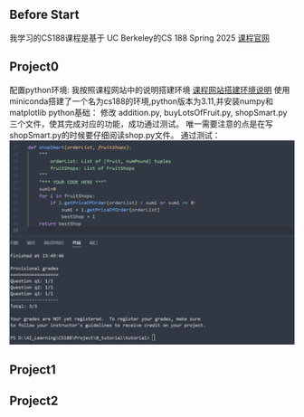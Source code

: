## Before Start
我学习的CS188课程是基于 UC Berkeley的CS 188 Spring 2025
[课程官网](https://inst.eecs.berkeley.edu/~cs188/sp25/#cs-188-spring-2025)

## Project0
配置python环境:
我按照课程网站中的说明搭建环境 [课程网站搭建环境说明](https://inst.eecs.berkeley.edu/~cs188/sp25/projects/proj0/#setting-up-a-conda-environment-recommended)
使用miniconda搭建了一个名为cs188的环境,python版本为3.11,并安装numpy和matplotlib
python基础：
修改 addition.py, buyLotsOfFruit.py, shopSmart.py三个文件，使其完成对应的功能，成功通过测试。
唯一需要注意的点是在写shopSmart.py的时候要仔细阅读shop.py文件。
通过测试：
![1751557868421](image/Record/1751557868421.png)

## Project1

## Project2

